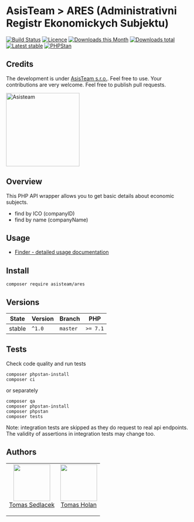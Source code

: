 # AsisTeam > ARES (Administrativni Registr Ekonomickych Subjektu)

[![Build Status](https://img.shields.io/travis/com/AsisTeam/ares.svg?style=flat-square)](https://travis-ci.com/AsisTeam/ares)
[![Licence](https://img.shields.io/packagist/l/AsisTeam/ares.svg?style=flat-square)](https://packagist.org/packages/AsisTeam/ares)
[![Downloads this Month](https://img.shields.io/packagist/dm/AsisTeam/ares.svg?style=flat-square)](https://packagist.org/packages/AsisTeam/ares)
[![Downloads total](https://img.shields.io/packagist/dt/AsisTeam/ares.svg?style=flat-square)](https://packagist.org/packages/AsisTeam/ares)
[![Latest stable](https://img.shields.io/packagist/v/AsisTeam/ares.svg?style=flat-square)](https://packagist.org/packages/AsisTeam/ares)
[![PHPStan](https://img.shields.io/badge/PHPStan-enabled-brightgreen.svg?style=flat)](https://github.com/phpstan/phpstan)

## Credits

The development is under [AsisTeam s.r.o.](https://www.asisteam.cz/).
Feel free to use. Your contributions are very welcome. Feel free to publish pull requests.

<img src="https://www.asisteam.cz/img/logo.svg" width="200" alt="Asisteam" title="Asisteam"/>

## Overview

This PHP API wrapper allows you to get basic details about economic subjects.
- find by ICO (companyID)
- find by name (companyName)

## Usage

- [Finder - detailed usage documentation](https://github.com/AsisTeam/ares/blob/master/.docs/README.md)

## Install

```
composer require asisteam/ares
```

## Versions

| State       | Version | Branch   | PHP      |
|-------------|---------|----------|----------|
| stable      | `^1.0`  | `master` | `>= 7.1` |


## Tests

Check code quality and run tests
```
composer phpstan-install
composer ci
```

or separately

```
composer qa
composer phpstan-install
composer phpstan
composer tests
```

Note: integration tests are skipped as they do request to real api endpoints.
The validity of assertions in integration tests may change too.

## Authors

<table>
  <tbody>
    <tr>
      <td align="center">
        <a href="https://github.com/kedlas">
            <img width="100" height="100" src="https://avatars3.githubusercontent.com/u/3510893?s=460&v=4&s=150">
        </a>
        <br/>
        <a href="https://github.com/kedlas">Tomas Sedlacek</a></p>
      </td>
      <td align="center">
        <a href="https://github.com/holantomas">
            <img width="100" height="100" src="https://avatars3.githubusercontent.com/u/5030499?s=460&v=4&s=150">
        </a>
        <br/>
        <a href="https://github.com/holantomas">Tomas Holan</a></p>
      </td>
    </tr>
  </tbody>
</table>

